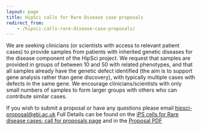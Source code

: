 ```yaml
---
layout: page
title: HipSci calls for Rare Disease case proposals
redirect_from:
    - /hipsci-calls-rare-disease-case-proposals/
---
```


We are seeking clinicians (or scientists with access to relevant patient cases)
to provide samples from patients with inherited genetic diseases for the
disease component of the HipSci project. We request that samples are provided
in groups of between 10 and 50 with related phenotypes, and that all samples
already have the genetic defect identified (the aim is to support gene analysis
rather than gene discovery), with typically multiple cases with defects in the
same gene. We encourage clinicians/scientists with only small numbers of
samples to form larger groups with others who can contribute similar cases.

If you wish to submit a proposal or have any questions please email
[hipsci-proposal@ebi.ac.uk](mailto:hipsci-proposal@ebi.ac.uk)
Full Details can be found on the [iPS cells for Rare
disease cases: call for proposals page](/ips-cells-rare-disease-cases-call-proposals)
and in the [Proposal PDF](/documents/HipSci_Rare_call_for_proposals_March2014.pdf)
